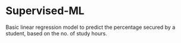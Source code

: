 # Supervised-ML
Basic linear regression model to predict the percentage secured by a student, based on the no. of study hours.

